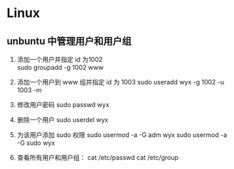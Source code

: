 # Linux
## unbuntu 中管理用户和用户组

1. 添加一个用户并指定 id 为1002  
    sudo groupadd -g 1002 www

2. 添加一个用户到 www 组并指定 id 为 1003
    sudo useradd wyx -g 1002 -u 1003 -m

3. 修改用户密码
    sudo passwd wyx

4. 删除一个用户
    sudo userdel wyx

5. 为该用户添加 sudo 权限
    sudo usermod -a -G adm wyx
    sudo usermod -a -G sudo wyx

6. 查看所有用户和用户组：
    cat /etc/passwd
    cat /etc/group